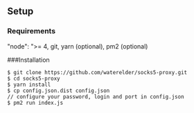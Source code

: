 ## Setup

### Requirements
"node": ">= 4, git, yarn (optional), pm2 (optional)


###Installation
```
$ git clone https://github.com/waterelder/socks5-proxy.git
$ cd socks5-proxy
$ yarn install
$ cp config.json.dist config.json
// configure your password, login and port in config.json
$ pm2 run index.js

```
